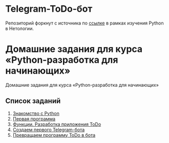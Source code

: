 # Telegram-ToDo-бот

Репозиторий форкнут с источника по [ссылке](https://github.com/netology-code/pyfree-homeworks) в рамках изучения Python в Нетологии.

# Домашние задания для курса «Python-разработка для начинающих»

Домашние задания для курса «Python-разработка для начинающих»

## Список заданий
 1. [Знакомство с Python](homeworks/1.md)  
 2. [Первая программа](homeworks/2.md)
 3. [Функции. Разработка приложения ToDo](homeworks/3.md)
 4. [Создаем первого Telegram-бота](homeworks/4.md)
 5. [Превращаем программу ToDo в бота](homeworks/5.md)
 
 

